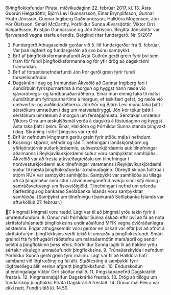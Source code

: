 6Þingflokksfundur Pírata, miðvikudaginn 22. febrúar 2017, kl. 13.
Ásta Guðrún Helgadóttir, Björn Leví Gunnarsson, Einar Brynjólfsson, Gunnar Hrafn Jónsson,
Gunnar Ingiberg Guðmundsson, Halldóra Mogensen, Jón Þór Ólafsson, Smári McCarthy,
Þórhildur Sunna Ævarsdóttir, Viktor Orri Valgarðsson, Kristján Gunnarsson og Jón Þórisson.
Birgitta Jónsdóttir var fjarverandi vegna starfa erlendis.
Berglind ritar fundargerð.
Nr. 9/2017
1. Fundargerð
Athugasemdir gerðar við 5. lið fundargerðar frá 6. febrúar. Var það lagfært og fundargerðin að
svo búnu samþykkt.
2. Bríf af þingflokksformannafundi
Ásta Guðrún gerði grein fyrir því sem fram fór fundi þingflokksformanna og fór yfir drög að
dagskránni framundan.
3. Bríf af forsætisnefndarfundi
Jón Þór gerði grein fyrir fundi forsætisnefndar.
4. Dagskráin í dag og framundan
Ákveðið að Gunnar Ingiberg fari í óundirbúin fyrirspurnartíma á morgun og hyggst hann ræða
við sjávarútvegs- og landbúnaðarráðherra. Einar mun einnig taka til máls í óundirbúnum
fyrirspurnartíma á morgun, ef tækifæri gefst, og ræða við umhverfis- og auðlindaráðherra. Jón
Þór og Björn Leví munu taka þátt í sérstökum umræðum í dag um matvælaöryggi. Jón Þór tekur
þátt í sérstökum umræðum á morgun um ferðaþjónustu. Sérstakar umræður Viktors Orra um
æskulýðsmál verða á dagskrá á föstudaginn og hyggst Ásta taka þátt í þeim. Einar, Halldóra og
Þórhildur Sunna standa þingvakt í dag. Skráning í störf þingsins var rædd.
5. Bríf úr nefndum
Þingmenn gerðu grein fyrir stöðu mála í nefndum.
6. Kosning í stjórnir, nefndir og ráð
Tilnefningar í landskjörstjórn og yfirkjörstjórnir suðurkjördæmis, suðvesturkjördæmis auk
tilnefningar aðalmanns í Reykjavíkurkjördæmi suður voru samþykktar samhljóða. Ákveðið var
að fresta atkvæðagreiðslu um tilnefningar í norðvesturkjördæmi auk tilnefningar varamanns í
Reykjavíkurkjördæmi suður til næsta þingflokksfundar á mánudaginn. Óbreytt skipan fulltrúa í
stjórn RÚV var samþykkt samhljóða. Samþykkt var samhljóða sú tillaga að sá þingmaður sem
situr í atvinnuveganefnd hverju sinni sitji einnig í samráðsvettvangi um fiskveiðigjöld.
Tilnefningar í nefnd um erlenda fjárfestingu og bankaráð Seðlabanka Íslands voru samþykktar
samhljóða. [Samþykkt um tilnefningu í bankaráð Seðlabanka Íslands var afturkölluð 27. febrúar.]

7. Þingmál
Þingmál voru rædd. Lagt var til að þingmál yrðu tekin fyrir á umræðufundum.
8. Önnur mál
Þórhildur Sunna óskaði eftir því að fá að nota skrifstofuhúsnæði þingflokksins undir aðalfund
MFÍK vegna óviðráðanlegra aðstæðna. Engar athugasemdir voru gerðar en óskað var eftir því
að afnot á skrifstofurými þingflokksins verði tekið til umræðu á þingflokksfundi. Smári greindi frá
fyrirhugaðri ráðstefnu um mánaðarmótin mars/apríl og sendir beiðni á þingflokkinn þess efnis.
Þórhildur Sunna lagði til að haldnir yrðu sértakir vikulegir umræðufundir þingflokksins.
9. Trúnaðarskylda í nefndum
Þórhildur Sunna gerði grein fyrir málinu. Lagt var til að Halldóra hafi samband við lögfræðing og
fái álit. Staðfesting á samþykki fyrir lögfræðilegu áliti verður afgreitt þingflokksfundi.
10. Endurskoðun útlendingalaga
Viktor Orri skoðar málið.
11. Þingskapanefnd
Dagskrárlið frestað.
12. Þingmannaþjálfun
Dagskrárlið frestað.
13. Drög að tillögu um fundarsköp þingflokks Pírata
Dagskrárlið frestað.
14. Önnur mál
Fleira var ekki rætt.
Fundi slitið kl. 14.50.


